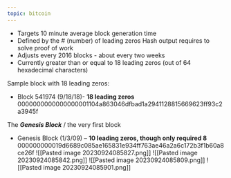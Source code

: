 ```yaml
---
topic: bitcoin
---
```

- Targets 10 minute average block generation time
- Defined by the # (number) of leading zeros Hash output requires to solve proof of work
- Adjusts every 2016 blocks - about every two weeks
- Currently greater than or equal to 18 leading zeros (out of 64 hexadecimal characters)

Sample block with 18 leading zeros:
- Block 541974 (9/18/18)- __18 leading zeros__ 0000000000000000001104a863046dfbad1a2941128815669623ff93c2a3945f

The ___Genesis Block___ / the very first block
- Genesis Block (1/3/09) – __10 leading zeros, though only required 8__ 000000000019d6689c085ae165831e934ff763ae46a2a6c172b3f1b60a8ce26f
![[Pasted image 20230924085827.png]]
![[Pasted image 20230924085842.png]]
![[Pasted image 20230924085809.png]]
![[Pasted image 20230924085901.png]]
